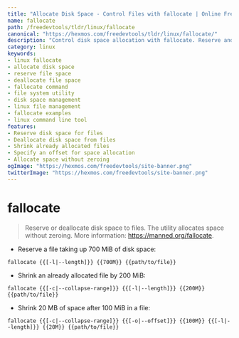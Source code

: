 ```yaml
---
title: "Allocate Disk Space - Control Files with fallocate | Online Free DevTools by Hexmos"
name: fallocate
path: /freedevtools/tldr/linux/fallocate
canonical: "https://hexmos.com/freedevtools/tldr/linux/fallocate/"
description: "Control disk space allocation with fallocate. Reserve and deallocate file space quickly and easily using the command line. Free online tool, no registration required."
category: linux
keywords:
- linux fallocate
- allocate disk space
- reserve file space
- deallocate file space
- fallocate command
- file system utility
- disk space management
- linux file management
- fallocate examples
- linux command line tool
features:
- Reserve disk space for files
- Deallocate disk space from files
- Shrink already allocated files
- Specify an offset for space allocation
- Allocate space without zeroing
ogImage: "https://hexmos.com/freedevtools/site-banner.png"
twitterImage: "https://hexmos.com/freedevtools/site-banner.png"
---
```


# fallocate

> Reserve or deallocate disk space to files.
> The utility allocates space without zeroing.
> More information: <https://manned.org/fallocate>.

- Reserve a file taking up 700 MiB of disk space:

`fallocate {{[-l|--length]}} {{700M}} {{path/to/file}}`

- Shrink an already allocated file by 200 MiB:

`fallocate {{[-c|--collapse-range]}} {{[-l|--length]}} {{200M}} {{path/to/file}}`

- Shrink 20 MB of space after 100 MiB in a file:

`fallocate {{[-c|--collapse-range]}} {{[-o|--offset]}} {{100M}} {{[-l|--length]}} {{20M}} {{path/to/file}}`
